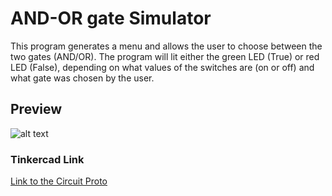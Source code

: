 # AND-OR gate Simulator

This program generates a menu and allows the user to  choose between the two gates (AND/OR). The program will lit either the green LED  (True) or red LED (False), depending on what values of the switches are (on or off) and what gate was chosen by the user.

## Preview

![alt text](https://raw.githubusercontent.com/zarexalvindaria/pembeds-projects/main/exercise-8-and-or-gate-sim/img/and-or-gate-sim-preview.png "AND-OR gate simulator")

### Tinkercad Link
[Link to the Circuit Proto](https://www.tinkercad.com/things/aXNHO8Wlodh-exercise-8-and-or-gate-simulator)
